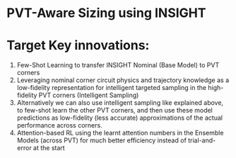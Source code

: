 # PVT-Aware Sizing using INSIGHT

# Target Key innovations:

1. Few-Shot Learning to transfer INSIGHT Nominal (Base Model) to PVT corners
2. Leveraging nominal corner circuit physics and trajectory knowledge as a low-fidelity representation for intelligent targeted sampling in the high-fidelity PVT corners
(Intelligent Sampling)
3. Alternatively we can also use intelligent sampling like explained above, to few-shot learn the other PVT corners, and then use these model predictions as low-fidelity (less accurate) approximations of the actual performance across corners.
4. Attention-based RL using the learnt attention numbers in the Ensemble Models (across PVT) for much better efficiency instead of trial-and-error at the start
